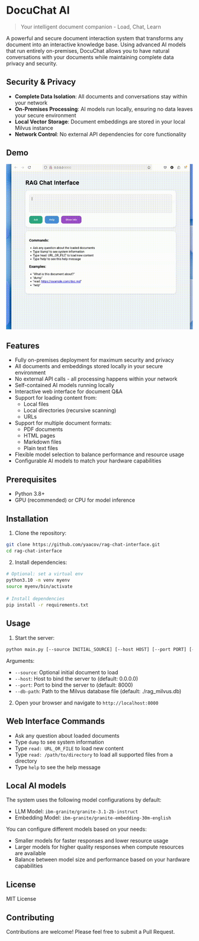 # DocuChat AI

> Your intelligent document companion - Load, Chat, Learn

A powerful and secure document interaction system that transforms any document into an interactive knowledge base. Using advanced AI models that run entirely on-premises, DocuChat allows you to have natural conversations with your documents while maintaining complete data privacy and security.

## Security & Privacy

- **Complete Data Isolation**: All documents and conversations stay within your network
- **On-Premises Processing**: AI models run locally, ensuring no data leaves your secure environment
- **Local Vector Storage**: Document embeddings are stored in your local Milvus instance
- **Network Control**: No external API dependencies for core functionality

## Demo

![Demo GIF](static/rag.gif)

## Features

- Fully on-premises deployment for maximum security and privacy
- All documents and embeddings stored locally in your secure environment
- No external API calls - all processing happens within your network
- Self-contained AI models running locally
- Interactive web interface for document Q&A
- Support for loading content from:
  - Local files
  - Local directories (recursive scanning)
  - URLs
- Support for multiple document formats:
  - PDF documents
  - HTML pages
  - Markdown files
  - Plain text files
- Flexible model selection to balance performance and resource usage
- Configurable AI models to match your hardware capabilities

## Prerequisites

- Python 3.8+
- GPU (recommended) or CPU for model inference

## Installation

1. Clone the repository:
```bash
git clone https://github.com/yaacov/rag-chat-interface.git
cd rag-chat-interface
```

2. Install dependencies:
```bash
# Optional: set a virtual env
python3.10 -m venv myenv
source myenv/bin/activate

# Install dependencies
pip install -r requirements.txt
```

## Usage

1. Start the server:
```bash
python main.py [--source INITIAL_SOURCE] [--host HOST] [--port PORT] [--db-path DB_PATH]
```

Arguments:
- `--source`: Optional initial document to load
- `--host`: Host to bind the server to (default: 0.0.0.0)
- `--port`: Port to bind the server to (default: 8000)
- `--db-path`: Path to the Milvus database file (default: ./rag_milvus.db)

2. Open your browser and navigate to `http://localhost:8000`

## Web Interface Commands

- Ask any question about loaded documents
- Type `dump` to see system information
- Type `read: URL_OR_FILE` to load new content
- Type `read: /path/to/directory` to load all supported files from a directory
- Type `help` to see the help message

## Local AI models

The system uses the following model configurations by default:
- LLM Model: `ibm-granite/granite-3.1-2b-instruct`
- Embedding Model: `ibm-granite/granite-embedding-30m-english`

You can configure different models based on your needs:
- Smaller models for faster responses and lower resource usage
- Larger models for higher quality responses when compute resources are available
- Balance between model size and performance based on your hardware capabilities

## License

MIT License

## Contributing

Contributions are welcome! Please feel free to submit a Pull Request.
